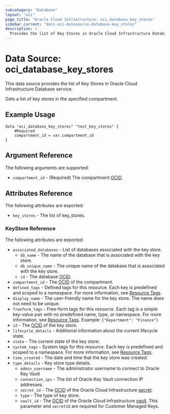 ```yaml
---
subcategory: "Database"
layout: "oci"
page_title: "Oracle Cloud Infrastructure: oci_database_key_stores"
sidebar_current: "docs-oci-datasource-database-key_stores"
description: |-
  Provides the list of Key Stores in Oracle Cloud Infrastructure Database service
---
```


# Data Source: oci_database_key_stores
This data source provides the list of Key Stores in Oracle Cloud Infrastructure Database service.

Gets a list of key stores in the specified compartment.


## Example Usage

```hcl
data "oci_database_key_stores" "test_key_stores" {
	#Required
	compartment_id = var.compartment_id
}
```

## Argument Reference

The following arguments are supported:

* `compartment_id` - (Required) The compartment [OCID](https://docs.cloud.oracle.com/iaas/Content/General/Concepts/identifiers.htm).


## Attributes Reference

The following attributes are exported:

* `key_stores` - The list of key_stores.

### KeyStore Reference

The following attributes are exported:

* `associated_databases` - List of databases associated with the key store.
	* `db_name` - The name of the database that is associated with the key store.
	* `db_unique_name` - The unique name of the database that is associated with the key store.
	* `id` - The database [OCID](https://docs.cloud.oracle.com/iaas/Content/General/Concepts/identifiers.htm).
* `compartment_id` - The [OCID](https://docs.cloud.oracle.com/iaas/Content/General/Concepts/identifiers.htm) of the compartment.
* `defined_tags` - Defined tags for this resource. Each key is predefined and scoped to a namespace. For more information, see [Resource Tags](https://docs.cloud.oracle.com/iaas/Content/General/Concepts/resourcetags.htm). 
* `display_name` - The user-friendly name for the key store. The name does not need to be unique.
* `freeform_tags` - Free-form tags for this resource. Each tag is a simple key-value pair with no predefined name, type, or namespace. For more information, see [Resource Tags](https://docs.cloud.oracle.com/iaas/Content/General/Concepts/resourcetags.htm).  Example: `{"Department": "Finance"}` 
* `id` - The [OCID](https://docs.cloud.oracle.com/iaas/Content/General/Concepts/identifiers.htm) of the key store.
* `lifecycle_details` - Additional information about the current lifecycle state.
* `state` - The current state of the key store.
* `system_tags` - System tags for this resource. Each key is predefined and scoped to a namespace. For more information, see [Resource Tags](https://docs.cloud.oracle.com/iaas/Content/General/Concepts/resourcetags.htm). 
* `time_created` - The date and time that the key store was created.
* `type_details` - Key store type details.
	* `admin_username` - The administrator username to connect to Oracle Key Vault
	* `connection_ips` - The list of Oracle Key Vault connection IP addresses.
	* `secret_id` - The [OCID](https://docs.cloud.oracle.com/iaas/Content/General/Concepts/identifiers.htm) of the Oracle Cloud Infrastructure [secret](https://docs.cloud.oracle.com/iaas/Content/KeyManagement/Concepts/keyoverview.htm#concepts).
	* `type` - The type of key store.
	* `vault_id` - The [OCID](https://docs.cloud.oracle.com/iaas/Content/General/Concepts/identifiers.htm) of the Oracle Cloud Infrastructure [vault](https://docs.cloud.oracle.com/iaas/Content/KeyManagement/Concepts/keyoverview.htm#concepts). This parameter and `secretId` are required for Customer Managed Keys.

